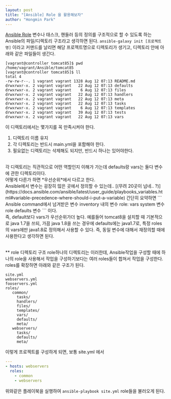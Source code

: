 ```yaml
---
layout: post
title: "[Ansible] Role 을 활용해보자"
author: "Hongmin Park"
---
```

[Ansible Role](https://docs.ansible.com/ansible/latest/user_guide/playbooks_reuse_roles.html)
변수나 태스크, 핸들러 등의 정의를 구조적으로 할 수 있도록 하는 Ansible의 파일/디렉토리 구조라고 생각하면 된다. 
`ansible-galaxy init [프로젝트명]` 이라고 커맨드를 날리면 해당 프로젝트명으로 디렉토리가 생기고, 디렉토리 안에 아래와 같은 파일들이 생긴다.

```console
[vagrant@controller tomcat85]$ pwd
/home/vagrant/Ansible/tomcat85
[vagrant@controller tomcat85]$ ll
total 4
-rw-rw-r--. 1 vagrant vagrant 1328 Aug 12 07:13 README.md
drwxrwxr-x. 2 vagrant vagrant   22 Aug 12 07:13 defaults
drwxrwxr-x. 2 vagrant vagrant    6 Aug 12 07:13 files
drwxrwxr-x. 2 vagrant vagrant   22 Aug 12 07:13 handlers
drwxrwxr-x. 2 vagrant vagrant   22 Aug 12 07:13 meta
drwxrwxr-x. 2 vagrant vagrant   22 Aug 12 07:13 tasks
drwxrwxr-x. 2 vagrant vagrant    6 Aug 12 07:13 templates
drwxrwxr-x. 2 vagrant vagrant   39 Aug 12 07:13 tests
drwxrwxr-x. 2 vagrant vagrant   22 Aug 12 07:13 vars
```

이 디렉토리에서는 몇가지를 꼭 만족시켜야 한다. <br>
1. 디렉토리 이름 유지
2. 각 디렉토리는 반드시 main.yml을 포함해야 한다.
3. 필요없는 디렉토리는 삭제해도 되지만, 반드시 하나는 있어야한다.
<br>
각 디렉토리는 직관적으로 어떤 역할인지 이해가 가는데 defaults랑 vars는 둘다 변수에 관한 디렉토리이다.<br>
어떻게 다른가 하면 *우선순위*에서 다르고 한다.<br>
Ansible에서 변수는 굉장히 많은 곳에서 정의할 수 있는데.. [(무려 20곳이 넘네.. ?)](https://docs.ansible.com/ansible/latest/user_guide/playbooks_variables.html#variable-precedence-where-should-i-put-a-variable) 간단히 요약하면 
```
Ansible command에서 넘겨받은 변수
inventory 내의 변수
role: vars
system 변수
role defaults 변수
```
이다.<br>
즉, default보다 vars가 우선순위가더 높다. 
예를들어 tomcat8을 설치할 때 기본적으로 java 1.7을 쓰되, 가끔 java 1.8을 쓰는 경우에 defaults에는 java1.7로, 특정 roles의 vars에만 java1.8로 정의해서 사용할 수 있다. 즉, 동일 변수에 대해서 재정의할 때에 사용한다고 생각하면 된다. 
<br><br>

** role 디렉토리 구조
role하나의 디렉토리는 이러한데, Ansible작업을 구성할 때에 하나의 role을 사용해서 작업을 구성하기보다는 여러 roles들이 합쳐서 작업을 구성한다. roles를 확장하면 아래와 같은 구조가 된다. 
```
site.yml
webservers.yml
fooservers.yml
roles/
   common/
     tasks/
     handlers/
     files/
     templates/
     vars/
     defaults/
     meta/
   webservers/
     tasks/
     defaults/
     meta/
```
이렇게 프로젝트를 구성하게 되면, 보통 site.yml 에서 
```yaml
---
- hosts: webservers
  roles:
    - common
    - webservers
```
위와같은 플레이북을 실행하여 `ansible-playbook site.yml` role들을 불러오게 된다.

